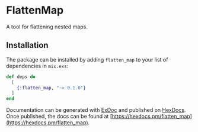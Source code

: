 # FlattenMap

A tool for flattening nested maps.

## Installation

The package can be installed by adding `flatten_map` to your list of dependencies in `mix.exs`:

```elixir
def deps do
  [
    {:flatten_map, "~> 0.1.0"}
  ]
end
```

Documentation can be generated with [ExDoc](https://github.com/elixir-lang/ex_doc)
and published on [HexDocs](https://hexdocs.pm). Once published, the docs can
be found at [https://hexdocs.pm/flatten_map](https://hexdocs.pm/flatten_map).

